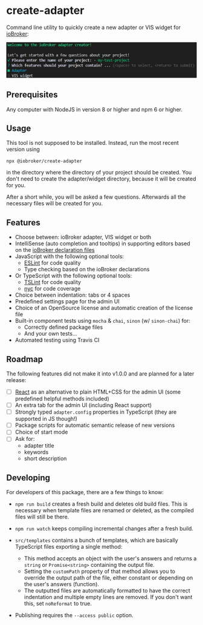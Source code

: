 # create-adapter
Command line utility to quickly create a new adapter or VIS widget for [ioBroker](https://github.com/ioBroker):

<img src="docs/screenshot.png">

<!--
TODO: Setup testing and display badges
[![node](https://img.shields.io/node/v/@iobroker/create-adapter.svg) ![npm](https://img.shields.io/npm/v/@iobroker/create-adapter.svg)](https://www.npmjs.com/package/@iobroker/create-adapter)

[![Build Status](https://img.shields.io/circleci/project/github/AlCalzone/create-adapter.svg)](https://circleci.com/gh/AlCalzone/create-adapter)
[![Coverage Status](https://img.shields.io/coveralls/github/AlCalzone/create-adapter.svg)](https://coveralls.io/github/AlCalzone/create-adapter)
-->

## Prerequisites
Any computer with NodeJS in version 8 or higher and npm 6 or higher.

## Usage
This tool is not supposed to be installed. Instead, run the most recent version using
```
npx @iobroker/create-adapter
```
in the directory where the directory of your project should be created. You don't need to create the adapter/widget directory, because it will be created for you.

After a short while, you will be asked a few questions. Afterwards all the necessary files will be created for you.


## Features
* Choose between: ioBroker adapter, VIS widget or both
* IntelliSense (auto completion and tooltips) in supporting editors based on the [ioBroker declaration files](https://www.npmjs.com/package/@types/iobroker)
* JavaScript with the following optional tools:
  * [ESLint](https://github.com/eslint/eslint) for code quality
  * Type checking based on the ioBroker declarations
* Or TypeScript with the following optional tools:
  * [TSLint](https://github.com/palantir/tslint) for code quality
  * [nyc](https://github.com/istanbuljs/nyc) for code coverage
* Choice between indentation: tabs or 4 spaces
* Predefined settings page for the admin UI
* Choice of an OpenSource license and automatic creation of the license file
* Built-in component tests using `mocha` & `chai`, `sinon` (w/ `sinon-chai`) for:
  * Correctly defined package files
  * And your own tests...
* Automated testing using Travis CI

## Roadmap
The following features did not make it into v1.0.0 and are planned for a later release:
- [ ] [React](https://reactjs.org/) as an alternative to plain HTML+CSS for the admin UI (some predefined helpful methods included)
- [ ] An extra tab for the admin UI (including React support)
- [ ] Strongly typed `adapter.config` properties in TypeScript (they are supported in JS though!)
- [ ] Package scripts for automatic semantic release of new versions
- [ ] Choice of start mode
- [ ] Ask for:
  * adapter title
  * keywords
  * short description

## Developing
For developers of this package, there are a few things to know:

* `npm run build` creates a fresh build and deletes old build files. This is necessary when template files are renamed or deleted, as the compiled files will still be there.
* `npm run watch` keeps compiling incremental changes after a fresh build.
* `src/templates` contains a bunch of templates, which are basically TypeScript files exporting a single method: 
  * This method accepts an object with the user's answers and returns a `string` or `Promise<string>` containing the output file.
  * Setting the `customPath` property of that method allows you to override the output path of the file, either constant or depending on the user's answers (function).
  * The outputted files are automatically formatted to have the correct indentation and multiple empty lines are removed. If you don't want this, set `noReformat` to true.

* Publishing requires the `--access public` option.
